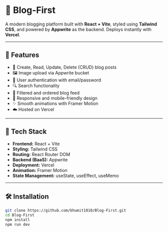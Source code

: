 # 📝 Blog-First

A modern blogging platform built with **React + Vite**, styled using **Tailwind CSS**, and powered by **Appwrite** as the backend. Deploys instantly with **Vercel**.

---

## 🚀 Features

- 🧾 Create, Read, Update, Delete (CRUD) blog posts
- 🖼 Image upload via Appwrite bucket
- 🔐 User authentication with email/password
- 🔍 Search functionality
- 🎯 Filtered and ordered blog feed
- 📱 Responsive and mobile-friendly design
- ✨ Smooth animations with Framer Motion
- ☁️ Hosted on Vercel

---

## 🔧 Tech Stack

- **Frontend:** React + Vite
- **Styling:** Tailwind CSS
- **Routing:** React Router DOM
- **Backend (BaaS):** Appwrite
- **Deployment:** Vercel
- **Animation:** Framer Motion
- **State Management:** useState, useEffect, useMemo

---

## 🛠️ Installation

```bash
git clone https://github.com/bhumit1010/Blog-First.git
cd Blog-First
npm install
npm run dev

